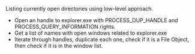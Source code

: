 Listing currently open directories using low-level approach.

* Open an handle to explorer.exe with PROCESS_DUP_HANDLE and PROCESS_QUERY_INFORMATION rights.
* Get a list of names with open windows related to explorer.exe
* Iterate through handles, duplicate each one, check if it is a File Object, then check if it is in the window list.
